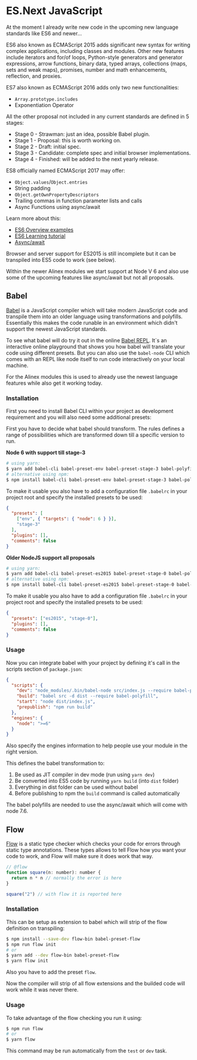 # ES.Next JavaScript

At the moment I already write new code in the upcoming new language
standards like ES6 and newer...

ES6 also known as ECMAScript 2015 adds significant new syntax for writing complex
applications, including classes and modules. Other new features include iterators
and for/of loops, Python-style generators and generator expressions, arrow functions,
binary data, typed arrays, collections (maps, sets and weak maps), promises, number
and math enhancements, reflection, and proxies.

ES7 also known as ECMAScript 2016 adds only two new functionalities:
- `Array.prototype.includes`
- Exponentiation Operator

All the other proposal not included in any current standards are defined in 5 stages:
- Stage 0 - Strawman: just an idea, possible Babel plugin.
- Stage 1 - Proposal: this is worth working on.
- Stage 2 - Draft: initial spec.
- Stage 3 - Candidate: complete spec and initial browser implementations.
- Stage 4 - Finished: will be added to the next yearly release.

ES8 officially named ECMAScript 2017 may offer:
- `Object.values`/`Object.entries`
- String padding
- `Object.getOwnPropertyDescriptors`
- Trailing commas in function parameter lists and calls
- Async Functions using async/await

Learn more about this:
- [ES6 Overview examples](http://es6-features.org/#StringInterpolation)
- [ES6 Learning tutorial](https://babeljs.io/learn-es2015/)
- [Async/await](http://stackabuse.com/node-js-async-await-in-es7/)

Browser and server support for ES2015 is still incomplete but it can be transpiled
into ES5 code to work (see below).

Within the newer Alinex modules we start support at Node V 6 and also use some of
the upcoming features like async/await but not all proposals.


## Babel

[Babel](http://babeljs.io/) is a JavaScript compiler which will take modern JavaScript
code and transpile them into an older language using transformations and polyfills.
Essentially this makes the code runable in an environment which didn't support
the newest JavaScript standards.

To see what babel will do try it out in the online [Babel REPL](https://babeljs.io/repl/).
It´s an interactive online playground that shows you how babel will translate your
code using different presets. But you can also use the `babel-node` CLI which comes
with an REPL like node itself to run code interactively on your local machine.

For the Alinex modules this is used to already use the newest language features
while also get it working today.

### Installation

First you need to install Babel CLI within your project as development requirement
and you will also need some additional presets:

First you have to decide what babel should transform. The rules defines a range of possibilities
which are transformed down till a specific version to run.

__Node 6 with support till stage-3__

```bash
# using yarn:
$ yarn add babel-cli babel-preset-env babel-preset-stage-3 babel-polyfill --dev
# alternative using npm:
$ npm install babel-cli babel-preset-env babel-preset-stage-3 babel-polyfill --save-dev
```

To make it usable you also have to add a configuration file `.babelrc` in your project
root and specify the installed presets to be used:

```json
{
  "presets": [
    ["env", { "targets": { "node": 6 } }],
    "stage-3"
  ],
  "plugins": [],
  "comments": false
}
```

__Older NodeJS support all proposals__

```bash
# using yarn:
$ yarn add babel-cli babel-preset-es2015 babel-preset-stage-0 babel-polyfill --dev
# alternative using npm:
$ npm install babel-cli babel-preset-es2015 babel-preset-stage-0 babel-polyfill --save-dev
```

To make it usable you also have to add a configuration file `.babelrc` in your project
root and specify the installed presets to be used:

```json
{
  "presets": ["es2015", "stage-0"],
  "plugins": [],
  "comments": false
}
```

### Usage

Now you can integrate babel with your project by defining it's call in the scripts
section of `package.json`:

```json
{
  "scripts": {
    "dev": "node_modules/.bin/babel-node src/index.js --require babel-polyfill",
    "build": "babel src -d dist --require babel-polyfill",
    "start": "node dist/index.js",
    "prepublish": "npm run build"
  },
  "engines": {
    "node": ">=6"
  }  
}
```

Also specify the engines information to help people use your module in the right version.

This defines the babel transformation to:
1. Be used as JIT compiler in dev mode (run using `yarn dev`)
2. Be converted into ES5 code by running `yarn build` (into `dist` folder)
3. Everything in dist folder can be used without babel
4. Before publishing to npm the `build` command is called automatically

The babel polyfills are needed to use the async/await which will come with
node 7.6.


## Flow

[Flow](https://flow.org) is a static type checker which checks your code for errors
through static type annotations. These types allows to tell Flow how you want your
code to work, and Flow will make sure it does work that way.

```js
// @flow
function square(n: number): number {
  return n * n // normally the error is here
}

square("2") // with flow it is reported here
```

### Installation

This can be setup as extension to babel which will strip of the flow definition on
transpiling:

```bash
$ npm install --save-dev flow-bin babel-preset-flow
$ npm run flow init
# or
$ yarn add --dev flow-bin babel-preset-flow
$ yarn flow init
```

Also you have to add the preset `flow`.

Now the compiler will strip of all flow extensions and the builded code will work
while it was never there.

### Usage

To take advantage of the flow checking you run it using:

```bash
$ npm run flow
# or
$ yarn flow
```

This command may be run automatically from the `test` or `dev` task.
